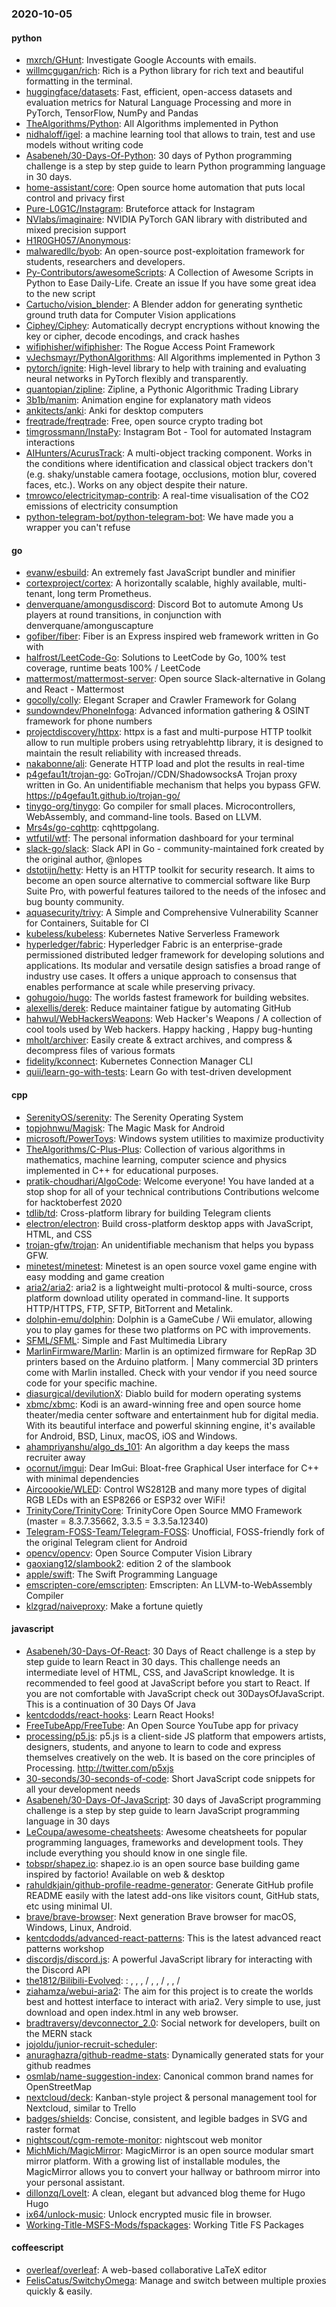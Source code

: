 ### 2020-10-05

#### python
* [mxrch/GHunt](https://github.com/mxrch/GHunt):  Investigate Google Accounts with emails.
* [willmcgugan/rich](https://github.com/willmcgugan/rich): Rich is a Python library for rich text and beautiful formatting in the terminal.
* [huggingface/datasets](https://github.com/huggingface/datasets):  Fast, efficient, open-access datasets and evaluation metrics for Natural Language Processing and more in PyTorch, TensorFlow, NumPy and Pandas
* [TheAlgorithms/Python](https://github.com/TheAlgorithms/Python): All Algorithms implemented in Python
* [nidhaloff/igel](https://github.com/nidhaloff/igel): a machine learning tool that allows to train, test and use models without writing code
* [Asabeneh/30-Days-Of-Python](https://github.com/Asabeneh/30-Days-Of-Python): 30 days of Python programming challenge is a step by step guide to learn Python programming language in 30 days.
* [home-assistant/core](https://github.com/home-assistant/core):  Open source home automation that puts local control and privacy first
* [Pure-L0G1C/Instagram](https://github.com/Pure-L0G1C/Instagram): Bruteforce attack for Instagram
* [NVlabs/imaginaire](https://github.com/NVlabs/imaginaire): NVIDIA PyTorch GAN library with distributed and mixed precision support
* [H1R0GH057/Anonymous](https://github.com/H1R0GH057/Anonymous): 
* [malwaredllc/byob](https://github.com/malwaredllc/byob): An open-source post-exploitation framework for students, researchers and developers.
* [Py-Contributors/awesomeScripts](https://github.com/Py-Contributors/awesomeScripts): A Collection of Awesome Scripts in Python to Ease Daily-Life. Create an issue If you have some great idea to the new script
* [Cartucho/vision_blender](https://github.com/Cartucho/vision_blender): A Blender addon for generating synthetic ground truth data for Computer Vision applications
* [Ciphey/Ciphey](https://github.com/Ciphey/Ciphey):  Automatically decrypt encryptions without knowing the key or cipher, decode encodings, and crack hashes 
* [wifiphisher/wifiphisher](https://github.com/wifiphisher/wifiphisher): The Rogue Access Point Framework
* [vJechsmayr/PythonAlgorithms](https://github.com/vJechsmayr/PythonAlgorithms): All Algorithms implemented in Python 3
* [pytorch/ignite](https://github.com/pytorch/ignite): High-level library to help with training and evaluating neural networks in PyTorch flexibly and transparently.
* [quantopian/zipline](https://github.com/quantopian/zipline): Zipline, a Pythonic Algorithmic Trading Library
* [3b1b/manim](https://github.com/3b1b/manim): Animation engine for explanatory math videos
* [ankitects/anki](https://github.com/ankitects/anki): Anki for desktop computers
* [freqtrade/freqtrade](https://github.com/freqtrade/freqtrade): Free, open source crypto trading bot
* [timgrossmann/InstaPy](https://github.com/timgrossmann/InstaPy):  Instagram Bot - Tool for automated Instagram interactions
* [AIHunters/AcurusTrack](https://github.com/AIHunters/AcurusTrack): A multi-object tracking component. Works in the conditions where identification and classical object trackers don't (e.g. shaky/unstable camera footage, occlusions, motion blur, covered faces, etc.). Works on any object despite their nature.
* [tmrowco/electricitymap-contrib](https://github.com/tmrowco/electricitymap-contrib): A real-time visualisation of the CO2 emissions of electricity consumption
* [python-telegram-bot/python-telegram-bot](https://github.com/python-telegram-bot/python-telegram-bot): We have made you a wrapper you can't refuse

#### go
* [evanw/esbuild](https://github.com/evanw/esbuild): An extremely fast JavaScript bundler and minifier
* [cortexproject/cortex](https://github.com/cortexproject/cortex): A horizontally scalable, highly available, multi-tenant, long term Prometheus.
* [denverquane/amongusdiscord](https://github.com/denverquane/amongusdiscord): Discord Bot to automute Among Us players at round transitions, in conjunction with denverquane/amonguscapture
* [gofiber/fiber](https://github.com/gofiber/fiber):  Fiber is an Express inspired web framework written in Go with 
* [halfrost/LeetCode-Go](https://github.com/halfrost/LeetCode-Go):  Solutions to LeetCode by Go, 100% test coverage, runtime beats 100% / LeetCode 
* [mattermost/mattermost-server](https://github.com/mattermost/mattermost-server): Open source Slack-alternative in Golang and React - Mattermost
* [gocolly/colly](https://github.com/gocolly/colly): Elegant Scraper and Crawler Framework for Golang
* [sundowndev/PhoneInfoga](https://github.com/sundowndev/PhoneInfoga): Advanced information gathering & OSINT framework for phone numbers
* [projectdiscovery/httpx](https://github.com/projectdiscovery/httpx): httpx is a fast and multi-purpose HTTP toolkit allow to run multiple probers using retryablehttp library, it is designed to maintain the result reliability with increased threads.
* [nakabonne/ali](https://github.com/nakabonne/ali): Generate HTTP load and plot the results in real-time
* [p4gefau1t/trojan-go](https://github.com/p4gefau1t/trojan-go): GoTrojan//CDN/ShadowsocksA Trojan proxy written in Go. An unidentifiable mechanism that helps you bypass GFW. https://p4gefau1t.github.io/trojan-go/
* [tinygo-org/tinygo](https://github.com/tinygo-org/tinygo): Go compiler for small places. Microcontrollers, WebAssembly, and command-line tools. Based on LLVM.
* [Mrs4s/go-cqhttp](https://github.com/Mrs4s/go-cqhttp): cqhttpgolang.
* [wtfutil/wtf](https://github.com/wtfutil/wtf): The personal information dashboard for your terminal
* [slack-go/slack](https://github.com/slack-go/slack): Slack API in Go - community-maintained fork created by the original author, @nlopes
* [dstotijn/hetty](https://github.com/dstotijn/hetty): Hetty is an HTTP toolkit for security research. It aims to become an open source alternative to commercial software like Burp Suite Pro, with powerful features tailored to the needs of the infosec and bug bounty community.
* [aquasecurity/trivy](https://github.com/aquasecurity/trivy): A Simple and Comprehensive Vulnerability Scanner for Containers, Suitable for CI
* [kubeless/kubeless](https://github.com/kubeless/kubeless): Kubernetes Native Serverless Framework
* [hyperledger/fabric](https://github.com/hyperledger/fabric): Hyperledger Fabric is an enterprise-grade permissioned distributed ledger framework for developing solutions and applications. Its modular and versatile design satisfies a broad range of industry use cases. It offers a unique approach to consensus that enables performance at scale while preserving privacy.
* [gohugoio/hugo](https://github.com/gohugoio/hugo): The worlds fastest framework for building websites.
* [alexellis/derek](https://github.com/alexellis/derek): Reduce maintainer fatigue by automating GitHub
* [hahwul/WebHackersWeapons](https://github.com/hahwul/WebHackersWeapons):  Web Hacker's Weapons / A collection of cool tools used by Web hackers. Happy hacking , Happy bug-hunting
* [mholt/archiver](https://github.com/mholt/archiver): Easily create & extract archives, and compress & decompress files of various formats
* [fidelity/kconnect](https://github.com/fidelity/kconnect): Kubernetes Connection Manager CLI
* [quii/learn-go-with-tests](https://github.com/quii/learn-go-with-tests): Learn Go with test-driven development

#### cpp
* [SerenityOS/serenity](https://github.com/SerenityOS/serenity): The Serenity Operating System 
* [topjohnwu/Magisk](https://github.com/topjohnwu/Magisk): The Magic Mask for Android
* [microsoft/PowerToys](https://github.com/microsoft/PowerToys): Windows system utilities to maximize productivity
* [TheAlgorithms/C-Plus-Plus](https://github.com/TheAlgorithms/C-Plus-Plus): Collection of various algorithms in mathematics, machine learning, computer science and physics implemented in C++ for educational purposes.
* [pratik-choudhari/AlgoCode](https://github.com/pratik-choudhari/AlgoCode): Welcome everyone! You have landed at a stop shop for all of your technical contributions Contributions welcome for hacktoberfest 2020
* [tdlib/td](https://github.com/tdlib/td): Cross-platform library for building Telegram clients
* [electron/electron](https://github.com/electron/electron): Build cross-platform desktop apps with JavaScript, HTML, and CSS
* [trojan-gfw/trojan](https://github.com/trojan-gfw/trojan): An unidentifiable mechanism that helps you bypass GFW.
* [minetest/minetest](https://github.com/minetest/minetest): Minetest is an open source voxel game engine with easy modding and game creation
* [aria2/aria2](https://github.com/aria2/aria2): aria2 is a lightweight multi-protocol & multi-source, cross platform download utility operated in command-line. It supports HTTP/HTTPS, FTP, SFTP, BitTorrent and Metalink.
* [dolphin-emu/dolphin](https://github.com/dolphin-emu/dolphin): Dolphin is a GameCube / Wii emulator, allowing you to play games for these two platforms on PC with improvements.
* [SFML/SFML](https://github.com/SFML/SFML): Simple and Fast Multimedia Library
* [MarlinFirmware/Marlin](https://github.com/MarlinFirmware/Marlin): Marlin is an optimized firmware for RepRap 3D printers based on the Arduino platform. | Many commercial 3D printers come with Marlin installed. Check with your vendor if you need source code for your specific machine.
* [diasurgical/devilutionX](https://github.com/diasurgical/devilutionX): Diablo build for modern operating systems
* [xbmc/xbmc](https://github.com/xbmc/xbmc): Kodi is an award-winning free and open source home theater/media center software and entertainment hub for digital media. With its beautiful interface and powerful skinning engine, it's available for Android, BSD, Linux, macOS, iOS and Windows.
* [ahampriyanshu/algo_ds_101](https://github.com/ahampriyanshu/algo_ds_101): An algorithm a day keeps the mass recruiter away
* [ocornut/imgui](https://github.com/ocornut/imgui): Dear ImGui: Bloat-free Graphical User interface for C++ with minimal dependencies
* [Aircoookie/WLED](https://github.com/Aircoookie/WLED): Control WS2812B and many more types of digital RGB LEDs with an ESP8266 or ESP32 over WiFi!
* [TrinityCore/TrinityCore](https://github.com/TrinityCore/TrinityCore): TrinityCore Open Source MMO Framework (master = 8.3.7.35662, 3.3.5 = 3.3.5a.12340)
* [Telegram-FOSS-Team/Telegram-FOSS](https://github.com/Telegram-FOSS-Team/Telegram-FOSS): Unofficial, FOSS-friendly fork of the original Telegram client for Android
* [opencv/opencv](https://github.com/opencv/opencv): Open Source Computer Vision Library
* [gaoxiang12/slambook2](https://github.com/gaoxiang12/slambook2): edition 2 of the slambook
* [apple/swift](https://github.com/apple/swift): The Swift Programming Language
* [emscripten-core/emscripten](https://github.com/emscripten-core/emscripten): Emscripten: An LLVM-to-WebAssembly Compiler
* [klzgrad/naiveproxy](https://github.com/klzgrad/naiveproxy): Make a fortune quietly

#### javascript
* [Asabeneh/30-Days-Of-React](https://github.com/Asabeneh/30-Days-Of-React): 30 Days of React challenge is a step by step guide to learn React in 30 days. This challenge needs an intermediate level of HTML, CSS, and JavaScript knowledge. It is recommended to feel good at JavaScript before you start to React. If you are not comfortable with JavaScript check out 30DaysOfJavaScript. This is a continuation of 30 Days Of Java
* [kentcdodds/react-hooks](https://github.com/kentcdodds/react-hooks): Learn React Hooks!  
* [FreeTubeApp/FreeTube](https://github.com/FreeTubeApp/FreeTube): An Open Source YouTube app for privacy
* [processing/p5.js](https://github.com/processing/p5.js): p5.js is a client-side JS platform that empowers artists, designers, students, and anyone to learn to code and express themselves creatively on the web. It is based on the core principles of Processing. http://twitter.com/p5xjs 
* [30-seconds/30-seconds-of-code](https://github.com/30-seconds/30-seconds-of-code): Short JavaScript code snippets for all your development needs
* [Asabeneh/30-Days-Of-JavaScript](https://github.com/Asabeneh/30-Days-Of-JavaScript): 30 days of JavaScript programming challenge is a step by step guide to learn JavaScript programming language in 30 days
* [LeCoupa/awesome-cheatsheets](https://github.com/LeCoupa/awesome-cheatsheets):  Awesome cheatsheets for popular programming languages, frameworks and development tools. They include everything you should know in one single file.
* [tobspr/shapez.io](https://github.com/tobspr/shapez.io): shapez.io is an open source base building game inspired by factorio! Available on web & desktop
* [rahuldkjain/github-profile-readme-generator](https://github.com/rahuldkjain/github-profile-readme-generator):  Generate GitHub profile README easily with the latest add-ons like visitors count, GitHub stats, etc using minimal UI.
* [brave/brave-browser](https://github.com/brave/brave-browser): Next generation Brave browser for macOS, Windows, Linux, Android.
* [kentcdodds/advanced-react-patterns](https://github.com/kentcdodds/advanced-react-patterns): This is the latest advanced react patterns workshop
* [discordjs/discord.js](https://github.com/discordjs/discord.js): A powerful JavaScript library for interacting with the Discord API
* [the1812/Bilibili-Evolved](https://github.com/the1812/Bilibili-Evolved): : , , ,  / , ,  / , ,  / 
* [ziahamza/webui-aria2](https://github.com/ziahamza/webui-aria2): The aim for this project is to create the worlds best and hottest interface to interact with aria2. Very simple to use, just download and open index.html in any web browser.
* [bradtraversy/devconnector_2.0](https://github.com/bradtraversy/devconnector_2.0): Social network for developers, built on the MERN stack
* [jojoldu/junior-recruit-scheduler](https://github.com/jojoldu/junior-recruit-scheduler):    
* [anuraghazra/github-readme-stats](https://github.com/anuraghazra/github-readme-stats):  Dynamically generated stats for your github readmes
* [osmlab/name-suggestion-index](https://github.com/osmlab/name-suggestion-index): Canonical common brand names for OpenStreetMap
* [nextcloud/deck](https://github.com/nextcloud/deck):  Kanban-style project & personal management tool for Nextcloud, similar to Trello
* [badges/shields](https://github.com/badges/shields): Concise, consistent, and legible badges in SVG and raster format
* [nightscout/cgm-remote-monitor](https://github.com/nightscout/cgm-remote-monitor): nightscout web monitor
* [MichMich/MagicMirror](https://github.com/MichMich/MagicMirror): MagicMirror is an open source modular smart mirror platform. With a growing list of installable modules, the MagicMirror allows you to convert your hallway or bathroom mirror into your personal assistant.
* [dillonzq/LoveIt](https://github.com/dillonzq/LoveIt): A clean, elegant but advanced blog theme for Hugo  Hugo 
* [ix64/unlock-music](https://github.com/ix64/unlock-music): Unlock encrypted music file in browser. 
* [Working-Title-MSFS-Mods/fspackages](https://github.com/Working-Title-MSFS-Mods/fspackages): Working Title FS Packages

#### coffeescript
* [overleaf/overleaf](https://github.com/overleaf/overleaf): A web-based collaborative LaTeX editor
* [FelisCatus/SwitchyOmega](https://github.com/FelisCatus/SwitchyOmega): Manage and switch between multiple proxies quickly & easily.
